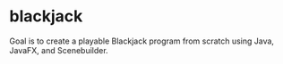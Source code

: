 # blackjack
Goal is to create a playable Blackjack program from scratch using Java, JavaFX, and Scenebuilder.
